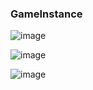 ### GameInstance

![image](https://user-images.githubusercontent.com/29656900/186420018-978d55a4-633a-4527-9b97-3408f2f71cef.png)

![image](https://user-images.githubusercontent.com/29656900/186420172-b3b8bd30-67b1-4a12-9f04-302521dff340.png)

![image](https://user-images.githubusercontent.com/29656900/186420262-a5998fe3-b774-4026-b92e-cd61498cc679.png)
